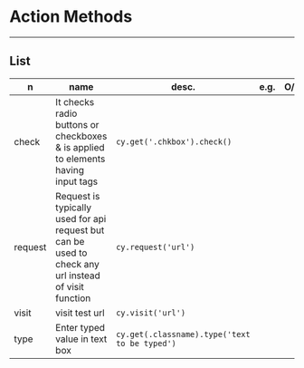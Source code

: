 # Action Methods

---

## List
|n|name|desc.|e.g.|O/P|
|-|----|-----|----|---|
|check|It checks radio buttons or checkboxes & is applied to elements having input tags|`cy.get('.chkbox').check()`|
|request|Request is typically used for api request but can be used to check any url instead of visit function|`cy.request('url')`|
|visit|visit test url|`cy.visit('url')`|
|type|Enter typed value in text box|`cy.get(.classname).type('text to be typed')`|
